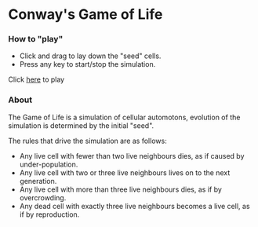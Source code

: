 # Conway's Game of Life

### How to "play"
 * Click and drag to lay down the "seed" cells. 
 * Press any key to start/stop the simulation.


Click [here](http://eonarheim.github.io/GameOfLife/) to play

### About
The Game of Life is a simulation of cellular automotons, evolution of the simulation is determined by the initial "seed".

The rules that drive the simulation are as follows:
 * Any live cell with fewer than two live neighbours dies, as if caused by under-population.
 * Any live cell with two or three live neighbours lives on to the next generation.
 * Any live cell with more than three live neighbours dies, as if by overcrowding.
 * Any dead cell with exactly three live neighbours becomes a live cell, as if by reproduction.



